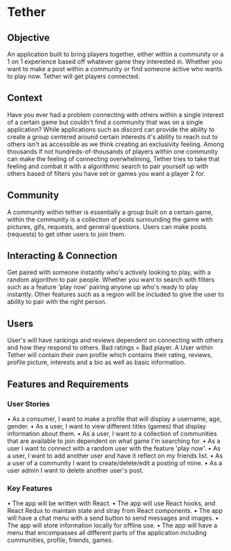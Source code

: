 # Tether

## Objective
An application built to bring players together, either within a community or a 1 on 1 
experience based off whatever game they interested in. Whether you want to make a 
post within a community or find someone active who wants to play now. Tether will 
get players connected.

## Context
Have you ever had a problem connecting with others within a single interest of a 
certain game but couldn't find a community that was on a single application? While 
applications such as discord can provide the ability to create a group centered 
around certain interests it's ability to reach out to others isn't as accessible as we 
think creating an exclusivity feeling. Among thousands if not hundreds-of-thousands 
of players within one community can make the feeling of connecting overwhelming, 
Tether tries to take that feeling and combat it with a algorithmic search to pair 
yourself up with others based of filters you have set or games you want a player 2 
for.

## Community
A community within tether is essentially a group built on a certain game, within the 
community is a collection of posts surrounding the game with pictures, gifs, 
requests, and general questions. Users can make posts (requests) to get other users
to join them. 


## Interacting & Connection
Get paired with someone instantly who's actively looking to play, with a random 
algorithm to pair people. Whether you want to search with filters such as a feature 
'play now' pairing anyone up who's ready to play instantly. Other features such as a 
region will be included to give the user to ability to pair with the right person.


## Users
User's will have rankings and reviews dependent on connecting with others and how 
they respond to others. Bad ratings = Bad player. A User within Tether will contain 
their own profile which contains their rating, reviews, profile picture, interests and a 
bio as well as basic information.

## Features and Requirements

### User Stories
• As a consumer, I want to make a profile that will display a username, age, 
gender.
• As a user, I want to view different titles (games) that display information about 
them.
• As a user, I want to a collection of communities that are available to join 
dependent on what game I'm searching for.
• As a user I want to connect with a random user with the feature 'play now'.
• As a user, I want to add another user and have it reflect on my friends list.
• As a user of a community I want to create/delete/edit a posting of mine.
• As a user admin I want to delete another user's post.
### Key Features
• The app will be written with React. 
• The app will use React hooks, and React Redux to maintain state and stray 
from React components.
• The app will have a chat menu with a send button to send messages and 
images.
• The app will store information locally for offline use.
• The app will have a menu that encompasses all different parts of the 
application including communities, profile, friends, games.
